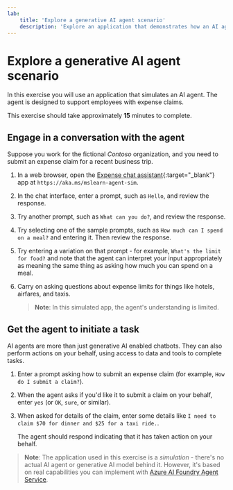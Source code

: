 ```yaml
---
lab:
    title: 'Explore a generative AI agent scenario'
    description: 'Explore an application that demonstrates how an AI agent can use generative AI to engage in conversation and assist employees with expense claims.'
---
```


# Explore a generative AI agent scenario

In this exercise you will use an application that simulates an AI agent. The agent is designed to support employees with expense claims.

This exercise should take approximately **15** minutes to complete.

## Engage in a conversation with the agent

Suppose you work for the fictional *Contoso* organization, and you need to submit an expense claim for a recent business trip.

1. In a web browser, open the [Expense chat assistant](https://aka.ms/mslearn-agent-sim){:target="_blank"} app at `https://aka.ms/mslearn-agent-sim`.
1. In the chat interface, enter a prompt, such as `Hello`, and review the response.
1. Try another prompt, such as `What can you do?`, and review the response.
1. Try selecting one of the sample prompts, such as `How much can I spend on a meal?` and entering it. Then review the response.
1. Try entering a variation on that prompt - for example, `What's the limit for food?` and note that the agent can interpret your input appropriately as meaning the same thing as asking how much you can spend on a meal.
1. Carry on asking questions about expense limits for things like hotels, airfares, and taxis.

    > **Note**: In this simulated app, the agent's understanding is limited.

## Get the agent to initiate a task

AI agents are more than just generative AI enabled chatbots. They can also perform actions on your behalf, using access to data and tools to complete tasks.

1. Enter a prompt asking how to submit an expense claim (for example, `How do I submit a claim?`).
1. When the agent asks if you'd like it to submit a claim on your behalf, enter `yes` (or `OK`, `sure`, or similar).
1. When asked for details of the claim, enter some details like `I need to claim $70 for dinner and $25 for a taxi ride.`.

    The agent should respond indicating that it has taken action on your behalf.

> **Note**: The application used in this exercise is a *simulation* - there's no actual AI agent or generative AI model behind it. However, it's based on real capabilities you can implement with [Azure AI Foundry Agent Service](https://azure.microsoft.com/products/ai-agent-service/).
